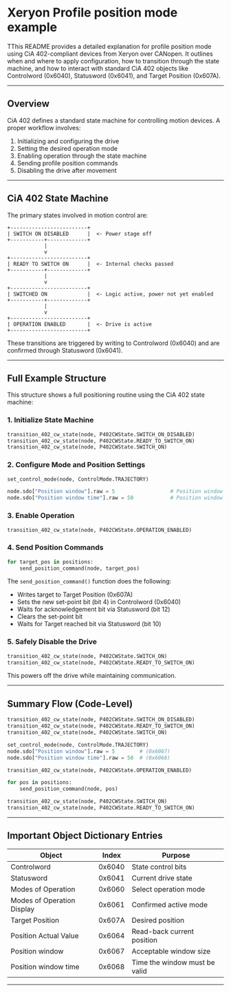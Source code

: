 # Xeryon Profile position mode example

TThis README provides a detailed explanation for profile position mode using CiA 402-compliant devices from Xeryon over CANopen. It outlines when and where to apply configuration, how to transition through the state machine, and how to interact with standard CiA 402 objects like Controlword (0x6040), Statusword (0x6041), and Target Position (0x607A).

---

## Overview

CiA 402 defines a standard state machine for controlling motion devices. A proper workflow involves:

1. Initializing and configuring the drive
2. Setting the desired operation mode
3. Enabling operation through the state machine
4. Sending profile position commands
5. Disabling the drive after movement

---

## CiA 402 State Machine

The primary states involved in motion control are:

```text
+-------------------------+
| SWITCH ON DISABLED      |  <- Power stage off
+-----------+-------------+
            |
            v
+-------------------------+
| READY TO SWITCH ON      |  <- Internal checks passed
+-----------+-------------+
            |
            v
+-------------------------+
| SWITCHED ON             |  <- Logic active, power not yet enabled
+-----------+-------------+
            |
            v
+-------------------------+
| OPERATION ENABLED       |  <- Drive is active
+-------------------------+
```

These transitions are triggered by writing to Controlword (0x6040) and are confirmed through Statusword (0x6041).

---

## Full Example Structure

This structure shows a full positioning routine using the CiA 402 state machine:

### 1. Initialize State Machine

```python
transition_402_cw_state(node, P402CWState.SWITCH_ON_DISABLED)
transition_402_cw_state(node, P402CWState.READY_TO_SWITCH_ON)
transition_402_cw_state(node, P402CWState.SWITCH_ON)
```

### 2. Configure Mode and Position Settings

```python
set_control_mode(node, ControlMode.TRAJECTORY)

node.sdo["Position window"].raw = 5                  # Position window (0x6067)
node.sdo["Position window time"].raw = 50            # Position window time (0x6068)
```

### 3. Enable Operation

```python
transition_402_cw_state(node, P402CWState.OPERATION_ENABLED)
```

### 4. Send Position Commands

```python
for target_pos in positions:
    send_position_command(node, target_pos)
```

The `send_position_command()` function does the following:

* Writes target to Target Position (0x607A)
* Sets the new set-point bit (bit 4) in Controlword (0x6040)
* Waits for acknowledgement bit via Statusword (bit 12)
* Clears the set-point bit
* Waits for Target reached bit via Statusword (bit 10)

### 5. Safely Disable the Drive

```python
transition_402_cw_state(node, P402CWState.SWITCH_ON)
transition_402_cw_state(node, P402CWState.READY_TO_SWITCH_ON)
```

This powers off the drive while maintaining communication.

---

## Summary Flow (Code-Level)

```python
transition_402_cw_state(node, P402CWState.SWITCH_ON_DISABLED)
transition_402_cw_state(node, P402CWState.READY_TO_SWITCH_ON)
transition_402_cw_state(node, P402CWState.SWITCH_ON)

set_control_mode(node, ControlMode.TRAJECTORY)
node.sdo["Position window"].raw = 5        # (0x6067)
node.sdo["Position window time"].raw = 50  # (0x6068)

transition_402_cw_state(node, P402CWState.OPERATION_ENABLED)

for pos in positions:
    send_position_command(node, pos)

transition_402_cw_state(node, P402CWState.SWITCH_ON)
transition_402_cw_state(node, P402CWState.READY_TO_SWITCH_ON)
```

---

## Important Object Dictionary Entries

| Object                     | Index  | Purpose                       |
| -------------------------- | ------ | ----------------------------- |
| Controlword                | 0x6040 | State control bits            |
| Statusword                 | 0x6041 | Current drive state           |
| Modes of Operation         | 0x6060 | Select operation mode         |
| Modes of Operation Display | 0x6061 | Confirmed active mode         |
| Target Position            | 0x607A | Desired position              |
| Position Actual Value      | 0x6064 | Read-back current position    |
| Position window            | 0x6067 | Acceptable window size        |
| Position window time       | 0x6068 | Time the window must be valid |

---

